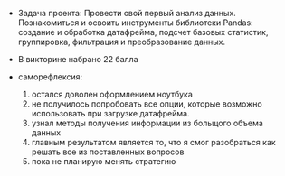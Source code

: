  - Задача проекта:
   Провести свой первый анализ данных. Познакомиться и освоить инструменты библиотеки Pandas: создание и обработка датафрейма, подсчет базовых статистик, группировка, фильтрация 
   и преобразование данных.

 - В викторине набрано 22 балла
 
 - саморефлексия:
	1) остался доволен оформлением ноутбука
	2) не получилось попробовать все опции, которые возможно использовать при загрузке датафрейма.
	3) узнал методы получения информации из больщого объема данных
	4) главным результатом является то, что я смог разобраться как решать все из поставленных вопросов
	5) пока не планирую менять стратегию
	